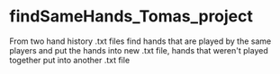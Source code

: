 # findSameHands_Tomas_project
From two hand history .txt files find hands that are played by the same players and put the hands into new .txt file, hands that weren't played together put into another .txt file
